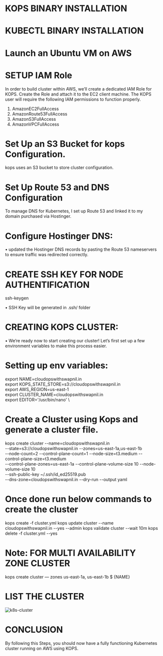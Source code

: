 # KOPS BINARY INSTALLATION
# KUBECTL BINARY INSTALLATION

# Launch an Ubuntu VM on AWS

# SETUP IAM Role
In order to build cluster within AWS, we’ll create a dedicated IAM Role for KOPS. Create the Role and attach it to the EC2 client machine.
The KOPS user will require the following IAM permissions to function properly.
1.	AmazonEC2FullAccess
2.	AmazonRoute53FullAccess
3.	AmazonS3FullAccess
4.	AmazonVPCFullAccess

# Set Up an S3 Bucket for kops Configuration.
kops uses an S3 bucket to store cluster configuration.

# Set Up Route 53 and DNS Configuration
To manage DNS for Kubernetes, I set up Route 53 and linked it to my domain purchased via Hostinger.

# Configure Hostinger DNS:
•	updated the Hostinger DNS records by pasting the Route 53 nameservers to ensure traffic was redirected correctly.

# CREATE SSH KEY FOR NODE AUTHENTIFICATION
ssh-keygen

• SSH Key will be generated in .ssh/ folder

# CREATING KOPS CLUSTER:
• We’re ready now to start creating our cluster! Let’s first set up a few environment variables to make this process easier.

# Setting up env variables:

export NAME=cloudopswithswapnil.in \
export KOPS_STATE_STORE=s3://cloudopswithswapnil.in \
export AWS_REGION=us-east-1 \
export CLUSTER_NAME=cloudopswithswapnil.in \
export EDITOR='/usr/bin/nano' \

# Create a Cluster using Kops and generate a cluster file.

kops create cluster --name=cloudopswithswapnil.in \
--state=s3://cloudopswithswapnil.in --zones=us-east-1a,us-east-1b \
--node-count=2 --control-plane-count=1 --node-size=t3.medium --control-plane-size=t3.medium \
--control-plane-zones=us-east-1a --control-plane-volume-size 10 --node-volume-size 10 \
--ssh-public-key ~/.ssh/id_ed25519.pub \
--dns-zone=cloudopswithswapnil.in --dry-run --output yaml

# Once done run below commands to create the cluster 

kops create -f cluster.yml
kops update cluster --name cloudopswithswapnil.in --yes --admin
kops validate cluster --wait 10m
kops delete -f cluster.yml  --yes

# Note: FOR MULTI AVAILABILITY ZONE CLUSTER
kops create cluster — zones us-east-1a, us-east-1b $ {NAME}

# LIST THE CLUSTER
![k8s-cluster](https://github.com/user-attachments/assets/a6f1cec2-6419-405e-aefe-d813d9da7471)

# CONCLUSION

By following this Steps, you should now have a fully functioning Kubernetes cluster running on AWS using KOPS. 






